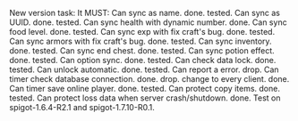 New version task:
It MUST:
Can sync as name. done. tested.
Can sync as UUID. done. tested.
Can sync health with dynamic number. done.
Can sync food level. done. tested.
Can sync exp with fix craft's bug. done. tested.
Can sync armors with fix craft's bug. done. tested.
Can sync inventory. done. tested.
Can sync end chest. done. tested.
Can sync potion effect. done. tested.
Can option sync. done. tested.
Can check data lock. done. tested.
Can unlock automatic. done. tested.
Can report a error. drop.
Can timer check database connection. done. drop. change to every client. done.
Can timer save online player. done. tested.
Can protect copy items. done. tested.
Can protect loss data when server crash/shutdown. done.
Test on spigot-1.6.4-R2.1 and spigot-1.7.10-R0.1.